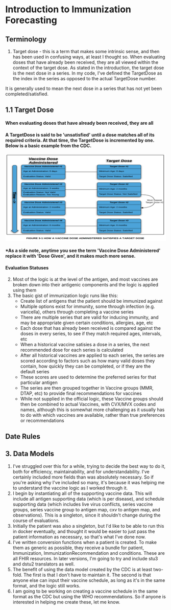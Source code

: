 # Introduction to Immunization Forecasting

## Terminology
1. Target dose - this is a term that makes some intrinsic sense, and then has been used in confusing ways, at least I thought so. When evaluating doses that have already been received, they are all viewed within the context of the target dose. As stated in the introduction, the target dose is the next dose in a series. In my code, I've defined the TargetDose as the index in the series as opposed to the actual TargetDose number. 

It is generally used to mean the next dose in a series that has not yet been completed/satisfied.
## 1.1 Target Dose
#### When evaluating doses that have already been received, they are all


#### A TargetDose is said to be 'unsatisfied' until a dose matches all of its required criteria. At that time, the TargetDose is incremented by one. Below is a basic example from the CDC. 
![Figure 3-1](images/3-1%20How%20a%20Vaccine%20Dose%20Administered%20Satisfies%20a%20Target%20Dose)
#### *As a side note, anytime you see the term 'Vaccine Dose Administered' replace it with 'Dose Given', and it makes much more sense.

#### Evaluation Statuses


2. Most of the logic is at the level of the antigen, and most vaccines are broken down into their antigenic components and the logic is applied using them
3. The basic gist of immunization logic runs like this:
    * Create list of antigens that the patient should be immunized against
    * Multiple options exist for immunity, some through infection (e.g. varicella), others through completing a vaccine series
    * There are multiple series that are valid for inducing immunity, and may be appropriate given certain conditions, allergies, age, etc
    * Each dose that has already been received is compared against the doses in every series, to see if they match required ages, intervals, etc
    * When a historical vaccine satisies a dose in a series, the next recommended dose for each series is calculated
    * After all historical vaccines are applied to each series, the series are scored according to factors such as how many valid doses they contain, how quickly they can be completed, or if they are the default series
    * These scores are used to determine the preferred series for that particular antigen
    * The series are then grouped together in Vaccine groups (MMR, DTAP, etc) to provide final recommendations for vaccines
    * While not supplied in the official logic, these Vaccine groups should then be combined to actual Vaccines, with CVX/MVX codes and names, although this is somewhat more challenging as it usually has to do with which vaccines are available, rather than true preferences or recommendations

## Date Rules

## 3. Data Models
1. I've struggled over this for a while, trying to decide the best way to do it, both for efficiency, maintainability, and for understandability. I've certainly included more fields than was absolutely necessary. So if you're asking why I've included so many, it's because it was helping me to understand the vaccine logic as I worked through it.
2. I begin by instantiating all of the supporting vaccine data. This will include all antigen supporting data (which is per disease), and schedule supporting data (which includes live virus conflicts, series vaccine groups, series vaccine group to antigen map, cxv to antigen map, and observations). This is a singleton, since it shouldn't change during the course of evaluations.
3. Initially the patient was also a singleton, but I'd like to be able to run this in docker eventually, and thought it would be easier to just pass the patient information as necessary, so that's what I've done now.
4. I've written conversion functions when a patient is created. To make them as generic as possible, they receive a bundle for patient, Immunization, ImmunizationRecommendation and conditions. These are all FHIR resources. In later versions, I'm going to try and include stu3 and dstu2 translators as well.
5. The benefit of using the data model created by the CDC is at least two-fold. The first is that I don't have to maintain it. The second is that anyone else can input their vaccine schedule, as long as it's in the same format, and the logic still works.
6. I am going to be working on creating a vaccine schedule in the same format as the CDC but using the WHO recommendations. So if anyone is interested in helping me create these, let me know.